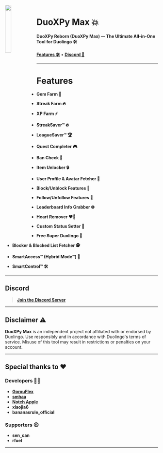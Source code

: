 <picture>
  <img align="left" src="https://cdn.discordapp.com/avatars/1278629505094782976/5fca22c427740a105f01954c3d8102c2.png?size=4096" width="20%"/>
</picture>

<h1>DuoXPy Max 💥</h1>
<h4>DuoXPy Reborn (DuoXPy Max) &mdash; The Ultimate All-in-One Tool for Duolingo 🛠️</h4>

<p align="left">
  <a href="#features"><strong>Features 🛠️</strong></a>
  &bull;
  <a href="#discord"><strong>Discord 🔗</strong></a>
</p>

---

# Features

- **Gem Farm 💎**  

- **Streak Farm 🔥**  

- **XP Farm ⚡️**  

- **StreakSaver&trade; 🔥**  

- **LeagueSaver&trade; 🏆**  

- **Quest Completer 🎮**  

- **Ban Check 🚫**  

- **Item Unlocker 🔒**  

- **User Profile & Avatar Fetcher 👤**  

- **Block/Unblock Features 🔌**  

- **Follow/Unfollow Features 👣**  

- **Leaderboard Info Grabber 🌐**  

- **Heart Remover ❤️‍🔥**  

- **Custom Status Setter 📅**  

- **Free Super Duolingo 💚**  

- **Blocker & Blocked List Fetcher 🕵️**  

- **SmartAccess&trade; (Hybrid Mode&trade;) 🤖**  

- **SmartControl&trade; 🛠️**  

---

## Discord 

> **[Join the Discord Server](https://discord.gg/YGkHYWVgqH/)**

---

## Disclaimer ⚠️

**DuoXPy Max** is an independent project not affiliated with or endorsed by Duolingo. Use responsibly and in accordance with Duolingo's terms of service. Misuse of this tool may result in restrictions or penalties on your account.

---

## Special thanks to ❤️

### Developers 👨‍💻
- [**GorouFlex**](https://github.com/gorouflex/)
- [**smhaa**](https://github.com/chromeyc/)
- [**Notch Apple**](https://github.com/NotchApple1703/)
- **xiaojia6**
- **bananasrule_official**

### Supporters 😍
- **sen_can**
- **rfoel**

---
